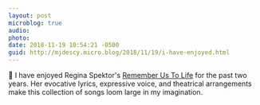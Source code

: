 ```yaml
---
layout: post
microblog: true
audio: 
photo: 
date: 2018-11-19 10:54:21 -0500
guid: http://mjdescy.micro.blog/2018/11/19/i-have-enjoyed.html
---
```

🎵 I have enjoyed Regina Spektor's [Remember Us To Life](https://itunes.apple.com/us/album/remember-us-to-life/1132797621) for the past two years. Her evocative lyrics, expressive voice, and theatrical arrangements make this collection of songs loom large in my imagination.
